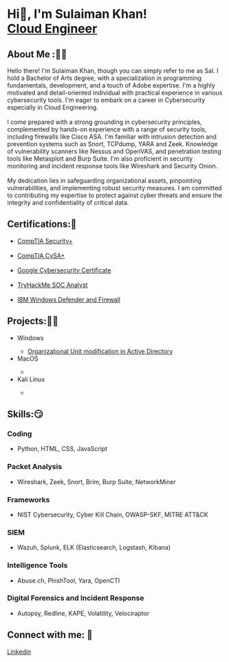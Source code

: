 <h1>Hi👋, I'm Sulaiman Khan! <br> <a href="https://www.linkedin.com/in/sulaimanbkhan/">Cloud Engineer</a>

<h2> About Me :👨‍🦱</h2>
<p1>
Hello there! I'm Sulaiman Khan, though you can simply refer to me as Sal. I hold a Bachelor of Arts degree, with a specialization in programming fundamentals, development, and a touch of Adobe expertise. I'm a highly motivated and detail-oriented individual with practical experience in various cybersecurity tools. I'm eager to embark on a career in Cybersecurity especially in Cloud Engineering.<br>
<br>
I come prepared with a strong grounding in cybersecurity principles, complemented by hands-on experience with a range of security tools, including firewalls like Cisco ASA. I'm familiar with intrusion detection and prevention systems such as Snort, TCPdump, YARA and Zeek. Knowledge of vulnerability scanners like Nessus and OpenVAS, and penetration testing tools like Metasploit and Burp Suite. I'm also proficient in security monitoring and incident response tools like Wireshark and Security Onion. <br>
<br>
My dedication lies in safeguarding organizational assets, pinpointing vulnerabilities, and implementing robust security measures. I am committed to contributing my expertise to protect against cyber threats and ensure the integrity and confidentiality of critical data.</p1>


<h2> Certifications:🥇 </h2>

<ul>
   <li><a href="http://verify.CompTIA.org">CompTIA Security+</a></li><br>
    <li><a href="http://verify.CompTIA.org">CompTIA CySA+</a></li><br>
    <li><a href="https://coursera.org/share/a8b654413a7d2fecf23e603f0ef6f51a">Google Cybersecurity Certificate</a></li><br>
    <li><a href="https://tryhackme-certificates.s3-eu-west-1.amazonaws.com/THM-50EXOJU37O.png">TryHackMe SOC Analyst</a></li><br>
    <li><a href="https://coursera.org/share/3f04408fd953b5b919690c26ab37986b">IBM Windows Defender and Firewall</a></li>
</ul>





  <h2>Projects:👨‍💻</h2>
<ul>
  <li>Windows</li>
  <ul>
    <li><a href="https://github.com/Salrocks/Active-Directory-OUs-modifications/tree/main"> Organizational Unit modification in Active Directory </a></li>
  </ul>
 
  
  
  <li>MacOS</li>
   <ul>
    <li></li>
  </ul>
 
  
  
  
  
  
  <li>Kali Linux</li>
   <ul>
    <li></li>
  </ul>
</ul>




<h2> Skills:😏 </h2>

<h3>Coding</h3>
 <ul>
<li>Python, HTML, CSS, JavaScript</li>
 </ul>


<h3>Packet Analysis</h3>
<ul>
<li>Wireshark, Zeek, Snort, Brim, Burp Suite, NetworkMiner</li>

   </ul>


<h3>Frameworks</h3>
<ul>
<li>NIST Cybersecurity, Cyber Kill Chain, OWASP-SKF, MITRE ATT&CK</li>

   
 </ul>


<h3>SIEM</h3>
<ul>
<li>Wazuh, Splunk, ELK (Elasticsearch, Logstash, Kibana)</li>

   
 </ul>


<h3>Intelligence Tools</h3>
<ul>
<li>Abuse.ch, PhishTool, Yara, OpenCTI</li>

   
 </ul>
<h3> Digital Forensics and Incident Response</h3>
<ul>
<li>Autopsy, Redline, KAPE, Volatility, Velociraptor</li>

   
 </ul>




<h2>Connect with me: 🤳</h2>

<a href="https://www.linkedin.com/in/sulaimanbkhan/">Linkedin </a> <br>
<br>




